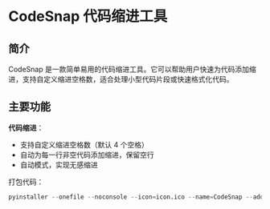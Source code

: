 # CodeSnap 代码缩进工具

## 简介
CodeSnap 是一款简单易用的代码缩进工具。它可以帮助用户快速为代码添加缩进，支持自定义缩进空格数，适合处理小型代码片段或快速格式化代码。

## 主要功能
**代码缩进**：
   - 支持自定义缩进空格数（默认 4 个空格）
   - 自动为每一行非空代码添加缩进，保留空行
   - 自动模式，实现无感缩进

打包代码：     
```python
pyinstaller --onefile --noconsole --icon=icon.ico --name=CodeSnap --add-data "icon.ico;." CodeSnap.py
```    
